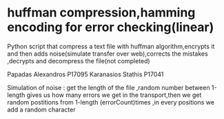 # huffman compression,hamming encoding for error checking(linear)
Python script that compress a text file with huffman algorithm,encrypts it and then adds noise(simulate transfer over web),corrects the mistakes ,decrypts and decompress the file(not completed)

Papadas Alexandros P17095
Karanasios Stathis P17041

Simulation of noise : get the length of the file ,random number between 1-length gives us how many errors we get in the transport,then we get random postitions from 1-length (errorCount)times ,in every positions we add a random character 